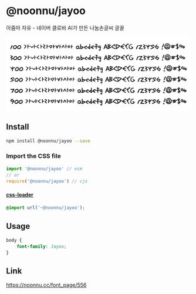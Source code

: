 # @noonnu/jayoo

아줌마 자유 - 네이버 클로바 AI가 만든 나눔손글씨 글꼴

![example](./example.png)

## Install

```bash
npm install @noonnu/jayoo --save
```

### Import the CSS file

```js
import '@noonnu/jayoo' // esm
// or
require('@noonnu/jayoo') // cjs
```

#### [css-loader](https://github.com/webpack-contrib/css-loader)

```css
@import url('~@noonnu/jayoo');
```

## Usage

```css
body {
    font-family: Jayoo;
}
```

## Link

https://noonnu.cc/font_page/556
